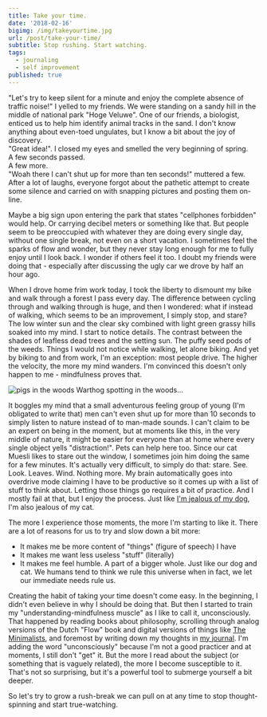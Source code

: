 ```yaml
---
title: Take your time.
date: '2018-02-16'
bigimg: /img/takeyourtime.jpg
url: /post/take-your-time/
subtitle: Stop rushing. Start watching.
tags:
  - journaling
  - self improvement
published: true
---
```


"Let's try to keep silent for a minute and enjoy the complete absence of traffic noise!" I yelled to my friends. We were standing on a sandy hill in the middle of national park "Hoge Veluwe". One of our friends, a biologist, enticed us to help him identify animal tracks in the sand. I don't know anything about even-toed ungulates, but I know a bit about the joy of discovery. <br/>
"Great idea!". I closed my eyes and smelled the very beginning of spring. <br/>
A few seconds passed.<br/>
A few more.<br/>
"Woah there I can't shut up for more than ten seconds!" muttered a few. After a lot of laughs, everyone forgot about the pathetic attempt to create some silence and carried on with snapping pictures and posting them on-line. 

Maybe a big sign upon entering the park that states "cellphones forbidden" would help. Or carrying decibel meters or something like that. But people seem to be preoccupied with whatever they are doing every single day, without one single break, not even on a short vacation. I sometimes feel the sparks of flow and wonder, but they never stay long enough for me to fully enjoy until I look back. I wonder if others feel it too. I doubt my friends were doing that - especially after discussing the ugly car we drove by half an hour ago.

When I drove home frim work today, I took the liberty to dismount my bike and walk through a forest I pass every day. The difference between cycling through and walking through is huge, and then I wondered: what if instead of walking, which seems to be an improvement, I simply stop, and stare? The low winter sun and the clear sky combined with light green grassy hills soaked into my mind. I start to notice details. The contrast between the shades of leafless dead trees and the setting sun. The puffy seed pods of the weeds. Things I would not notice while walking, let alone biking. 
And yet by biking to and from work, I'm an exception: most people drive. The higher the velocity, the more my mind wanders. I'm convinced this doesn't only happen to me - mindfulness proves that. 

![pigs in the woods](/img/pigs-in-the-woods.jpg)
Warthog spotting in the woods...

It boggles my mind that a small adventurous feeling group of young (I'm obligated to write that) men can't even shut up for more than 10 seconds to simply listen to nature instead of to man-made sounds. I can't claim to be an expert on being in the moment, but at moments like this, in the very middle of nature, it might be easier for everyone than at home where every single object yells "distraction!". 
Pets can help here too. Since our cat Muesli likes to stare out the window, I sometimes join him doing the same for a few minutes. It's actually very difficult, to simply do that: stare. See. Look. Leaves. Wind. Nothing more. My brain automatically goes into overdrive mode claiming I have to be productive so it comes up with a list of stuff to think about. Letting those things go requires a bit of practice. And I mostly fail at that, but I enjoy the process. Just like [I'm jealous of my dog](/post/i-am-jealous-of-my-dog/), I'm also jealous of my cat. 

The more I experience those moments, the more I'm starting to like it. There are a lot of reasons for us to try and slow down a bit more:

* It makes me be more content of "things" (figure of speech) I have
* It makes me want less useless "stuff" (literally)
* It makes me feel humble. A part of a bigger whole. Just like our dog and cat. We humans tend to think we rule this universe when in fact, we let our immediate needs rule us. 

Creating the habit of taking your time doesn't come easy. In the beginning, I didn't even believe in why I should be doing that. But then I started to train my "understanding-mindfulness muscle" as I like to call it, unconsciously. That happened by reading books about philosophy, scrolling through analog versions of the Dutch "Flow" book and digital versions of things like [The Minimalists](https://www.theminimalists.com/), and foremost by writing down my thoughts in [my journal](/posts/journaling-in-practice). 
I'm adding the word "unconsciously" because I'm not a good practicer and at moments, I still don't "get" it. But the more I read about the subject (or something that is vaguely related), the more I become susceptible to it. That's not so surprising, but it's a powerful tool to submerge yourself a bit deeper. 

So let's try to grow a rush-break we can pull on at any time to stop thought-spinning and start true-watching. 
